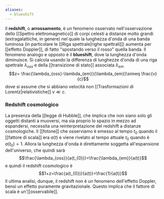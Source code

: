 ```yaml
---
aliases:
  - blueshift
---
```

Il **redshift**, o **arrossamento**, è un fenomeno osservato nell'osservazione dello [[Spettro elettromagnetico]] di corpi celesti a distanze molto grandi (extragalattiche, in genere) nel quale la lunghezza d'onda di una banda luminosa (in particolare le [[Riga spettrale|righe spettrali]]) aumenta per [[effetto Doppler]], di fatto "spostando verso il rosso" quella banda. Il fenomeno analogo e opposto è il **blueshift**, dove la lunghezza d'onda diminuisce. Si calcola usando la differenza di lunghezze d'onda di una riga spettrale $\lambda_{oss}$ e della [[transizione di stato]] associata $\lambda_{em}$
$$z= \frac{\lambda_{oss}-\lambda_{em}}{\lambda_{em}}\simeq \frac{v}{c}$$
dove si assume che si abbiano velocità non [[Trasformazioni di Lorentz|relativistiche]] $v\ll c$.
### Redshift cosmologico
La presenza della [[legge di Hubble]], che implica che non siano solo gli oggetti distanti a muoversi, ma sia proprio lo spazio in mezzo ad espandersi, necessita una reinterpretazione del redshift a distanze cosmologiche. Il [[fotone]] che osserviamo è emesso al tempo $t_{0}$ quando il [[fattore di scala]] era $a(t)$ e viene rivelato al tempo attuale $t_{0}$ quando è $a(t_{0})=1$. Allora la lunghezza d'onda è direttamente soggetta all'espansione dell'universo, che quindi sarà
$$\frac{\lambda_{oss}}{a(t_{0})}=\frac{\lambda_{em}}{a(t)}$$
e quindi il redshift cosmologico è
$$1+z=\frac{a(t_{0})}{a(t)}=\frac{1}{a(t)}$$
Il ultima analisi, dunque, il redshift non è un fenomeno dell'effetto Doppler, bensì un effetto puramente gravitazionale. Questo implica che il fattore di scala è un'[[osservabile]].